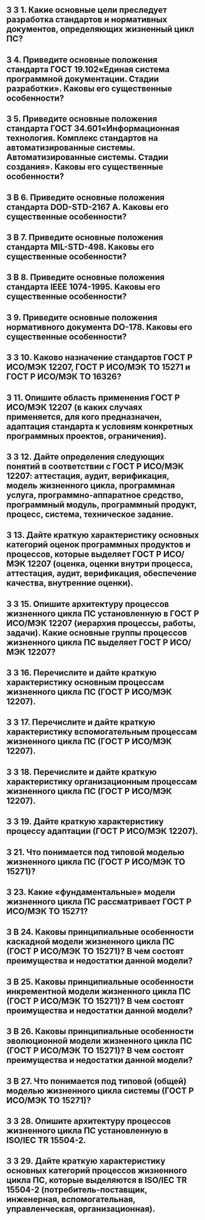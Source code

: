 ## 3 3  1. Какие основные цели преследует разработка  стандартов и нормативных документов, определяющих жизненный цикл ПС?  

## 3	4. Приведите основные положения стандарта ГОСТ 19.102«Единая система программной документации. Стадии разработки». Каковы его существенные особенности?

## 3	5. Приведите основные положения стандарта ГОСТ 34.601«Информационная технология. Комплекс стандартов на автоматизированные системы. Автоматизированные системы. Стадии создания». Каковы его существенные особенности?

## 3	В	6. Приведите основные положения стандарта DOD-STD-2167 А. Каковы его существенные особенности?

## 3	В	7. Приведите основные положения стандарта MIL-STD-498. Каковы его существенные особенности?

## 3	В	8. Приведите основные положения стандарта IEEE 1074-1995. Каковы его существенные особенности?

## 3	9. Приведите основные положения нормативного документа DO-178. Каковы его существенные особенности?

## 3 3 10. Каково назначение стандартов ГОСТ Р ИСО/МЭК 12207, ГОСТ Р ИСО/МЭК ТО 15271 и ГОСТ Р ИСО/МЭК ТО 16326?

## 3 11. Опишите область применения ГОСТ Р ИСО/МЭК 12207 (в каких случаях применяется, для кого предназначен, адаптация стандарта к условиям конкретных программных проектов, ограничения).

## 3 3 12. Дайте определения следующих понятий в соответствии с ГОСТ Р ИСО/МЭК 12207: аттестация, аудит, верификация, модель жизненного цикла, программная услуга, программно-аппаратное средство, программный модуль, программный продукт, процесс, система, техническое задание.

## 3 13. Дайте краткую характеристику основных категорий оценок программных продуктов и процессов, которые выделяет ГОСТ Р ИСО/МЭК 12207 (оценка, оценки внутри процесса, аттестация, аудит, верификация, обеспечение качества, внутренние оценки).

## 3 3 15. Опишите архитектуру процессов жизненного цикла ПС установленную в ГОСТ Р ИСО/МЭК 12207 (иерархия процессы, работы, задачи). Какие основные группы процессов жизненного цикла ПС выделяет ГОСТ Р ИСО/МЭК 12207?

## 3 3 16. Перечислите и дайте краткую характеристику основным процессам жизненного цикла ПС (ГОСТ Р ИСО/МЭК 12207).

## 3 3 17. Перечислите и дайте краткую характеристику вспомогательным процессам жизненного цикла ПС (ГОСТ Р ИСО/МЭК 12207).

## 3 3 18. Перечислите и дайте краткую характеристику организационным процессам жизненного цикла ПС (ГОСТ Р ИСО/МЭК 12207).

## 3 3 19. Дайте краткую характеристику процессу адаптации (ГОСТ Р ИСО/МЭК 12207).

## 3 21. Что понимается под типовой моделью жизненного цикла ПС (ГОСТ Р ИСО/МЭК ТО 15271)?

## 3 23. Какие «фундаментальные» модели жизненного цикла ПС рассматривает ГОСТ Р ИСО/МЭК ТО 15271?

## 3 В 24. Каковы принципиальные особенности каскадной модели жизненного цикла ПС (ГОСТ Р ИСО/МЭК ТО 15271)? В чем состоят преимущества и недостатки данной модели?

## 3 В 25. Каковы принципиальные особенности инкрементной модели жизненного цикла ПС (ГОСТ Р ИСО/МЭК ТО 15271)? В чем состоят преимущества и недостатки данной модели?

## 3 В 26. Каковы принципиальные особенности эволюционной модели жизненного цикла ПС (ГОСТ Р ИСО/МЭК ТО 15271)? В чем состоят преимущества и недостатки данной модели?

## 3 В 27. Что понимается под типовой (общей) моделью жизненного цикла системы (ГОСТ Р ИСО/МЭК ТО 15271)?

## 3 3 28. Опишите архитектуру процессов жизненного цикла ПС установленную в ISO/IEC TR 15504-2.

## 3 3 29. Дайте краткую характеристику основных категорий процессов жизненного цикла ПС, которые выделяются в ISO/IEC TR 15504-2 (потребитель-поставщик, инженерная, вспомогательная, управленческая, организационная).